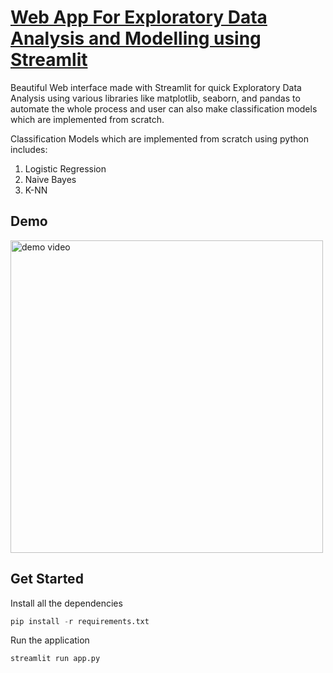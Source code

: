# [Web App For Exploratory Data Analysis and Modelling using Streamlit](https://eda-data-explorer.herokuapp.com/)

Beautiful Web interface made with Streamlit for quick Exploratory Data Analysis using various libraries like matplotlib, seaborn, and pandas to automate the whole process and user can also make classification models which are implemented from scratch.

Classification Models which are implemented from scratch using python includes:
1. Logistic Regression
2. Naive Bayes
3. K-NN


## Demo

<img src="./imgs/demo.gif" alt="demo video" width="500px" height = "500px"/>

## Get Started

Install all the dependencies
```python
pip install -r requirements.txt
```

Run the application
```python
streamlit run app.py
```
